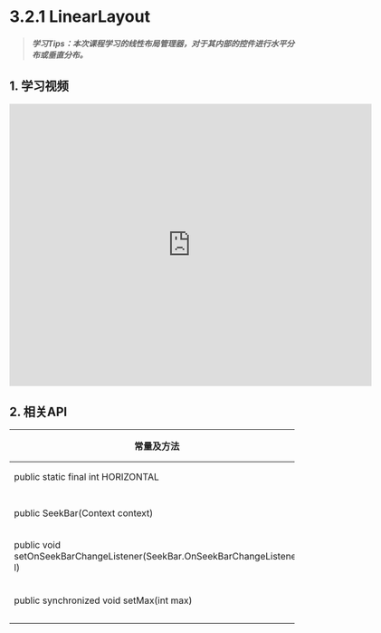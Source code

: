 # 3.2.1 LinearLayout

>##### 学习Tips：本次课程学习的线性布局管理器，对于其内部的控件进行水平分布或垂直分布。

## 1. 学习视频

<iframe frameborder="0" width="640" height="498" src="https://v.qq.com/iframe/player.html?vid=z0180bhmznp&tiny=0&auto=0" allowfullscreen></iframe>

## 2. 相关API

| 常量及方法 | 类型 | 描述 |
| -- | -- | -- |
| public static final int HORIZONTAL | 常量 | 水平对齐 |
| public SeekBar(Context context) | 构造 | 创建SeekBar的对象 |
| public void setOnSeekBarChangeListener(SeekBar.OnSeekBarChangeListener l) | 普通 | 设置改变监听操作 |
| public synchronized void setMax(int max) | 普通 | 设置增长的最大值 |
